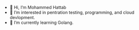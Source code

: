 - 👋 Hi, I’m Mohammed Hattab  
- 👀 I’m interested in pentration testing, programming, and cloud devlopment.
- 🌱 I’m currently learning Golang.


<!---
NewToKali/NewToKali is a ✨ special ✨ repository because its `README.md` (this file) appears on your GitHub profile.
You can click the Preview link to take a look at your changes.
--->
